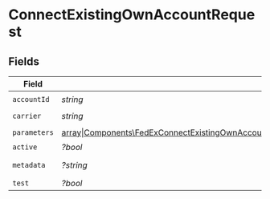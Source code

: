# ConnectExistingOwnAccountRequest


## Fields

| Field                                                                                                                                                                                | Type                                                                                                                                                                                 | Required                                                                                                                                                                             | Description                                                                                                                                                                          | Example                                                                                                                                                                              |
| ------------------------------------------------------------------------------------------------------------------------------------------------------------------------------------ | ------------------------------------------------------------------------------------------------------------------------------------------------------------------------------------ | ------------------------------------------------------------------------------------------------------------------------------------------------------------------------------------ | ------------------------------------------------------------------------------------------------------------------------------------------------------------------------------------ | ------------------------------------------------------------------------------------------------------------------------------------------------------------------------------------ |
| `accountId`                                                                                                                                                                          | *string*                                                                                                                                                                             | :heavy_check_mark:                                                                                                                                                                   | N/A                                                                                                                                                                                  | 321123                                                                                                                                                                               |
| `carrier`                                                                                                                                                                            | *string*                                                                                                                                                                             | :heavy_check_mark:                                                                                                                                                                   | N/A                                                                                                                                                                                  | fedex                                                                                                                                                                                |
| `parameters`                                                                                                                                                                         | [array\|Components\FedExConnectExistingOwnAccountParameters\|Components\UPSConnectExistingOwnAccountParameters](../../Models/Components/ConnectExistingOwnAccountRequestParameters.md) | :heavy_check_mark:                                                                                                                                                                   | N/A                                                                                                                                                                                  |                                                                                                                                                                                      |
| `active`                                                                                                                                                                             | *?bool*                                                                                                                                                                              | :heavy_minus_sign:                                                                                                                                                                   | N/A                                                                                                                                                                                  |                                                                                                                                                                                      |
| `metadata`                                                                                                                                                                           | *?string*                                                                                                                                                                            | :heavy_minus_sign:                                                                                                                                                                   | N/A                                                                                                                                                                                  | FEDEX Account                                                                                                                                                                        |
| `test`                                                                                                                                                                               | *?bool*                                                                                                                                                                              | :heavy_minus_sign:                                                                                                                                                                   | N/A                                                                                                                                                                                  | false                                                                                                                                                                                |